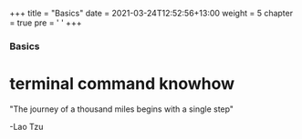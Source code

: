 +++
title = "Basics"
date = 2021-03-24T12:52:56+13:00
weight = 5
chapter = true
pre = '<i class="fas fa-wrench"></i> '
+++

### Basics

# terminal command knowhow

"The journey of a thousand miles begins with a single step"

  -Lao Tzu